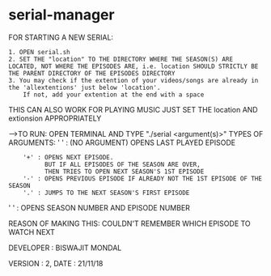 # serial-manager

FOR STARTING A NEW SERIAL:

	1. OPEN serial.sh
	2. SET THE "location" TO THE DIRECTORY WHERE THE SEASON(S) ARE LOCATED, NOT WHERE THE EPISODES ARE, i.e. location SHOULD STRICTLY BE THE PARENT DIRECTORY OF THE EPISODES DIRECTORY
	3. You may check if the extention of your videos/songs are already in the 'allextentions' just below 'location'.
		If not, add your extention at the end with a space


THIS CAN ALSO WORK FOR PLAYING MUSIC
	JUST SET THE location AND extionsion APPROPRIATELY


-->TO RUN:
	OPEN TERMINAL AND TYPE "./serial <argument(s)>"
	TYPES OF ARGUMENTS:
		' ' : (NO ARGUMENT) OPENS LAST PLAYED EPISODE

		'+' : OPENS NEXT EPISODE.
		      BUT IF ALL EPISODES OF THE SEASON ARE OVER,
		      THEN TRIES TO OPEN NEXT SEASON'S 1ST EPISODE
		'-' : OPENS PREVIOUS EPISODE IF ALREADY NOT THE 1ST EPISODE OF THE SEASON
		'.' : JUMPS TO THE NEXT SEASON'S FIRST EPISODE

'<NUMBER1> <NUMBER2>' : OPENS SEASON NUMBER <NUMBER1> AND EPISODE NUMBER <NUMBER2>




REASON OF MAKING THIS: COULDN'T REMEMBER WHICH EPISODE TO WATCH NEXT


DEVELOPER : BISWAJIT MONDAL

VERSION : 2, DATE : 21/11/18
